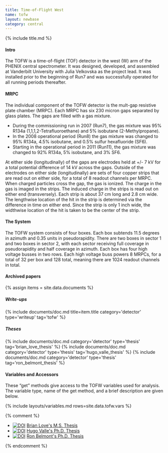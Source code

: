 ```yaml
---
title: Time-of-Flight West
name: tofw
layout: newbase
category: central
---
```

{% include title.md %}

#### Intro
The TOFW is a time-of-flight (TOF) detector in the west (W) arm of the PHENIX central
spectrometer.  It was designed, developed, and assembled at Vanderbilt University with
Julia Velkovska as the project lead.  It was installed prior to the beginning of Run7
and was successfully operated for all running periods thereafter.

#### MRPC
The individual component of the TOFW detector is the mult-gap resistive plate chamber
(MRPC).  Each MRPC has six 230 micron gaps separated by glass plates.  The gaps are filled
with a gas mixture.

* During the commissioning run in 2007 (Run7), the gas mixture was 95%
R134a (1,1,1,2-Tetrafluoroethane) and 5% isobutane (2-Methylpropane).
* In the 2008 operational period (Run8) the gas mixture was changed to 95% R134a, 4.5% isobutane,
and 0.5% sulfur hexafluoride (SF6).
* Starting in the operational period in 2011 (Run11), the gas mixture was changed to 92%
R134a, 5% isobutane, and 3% SF6.

At either side (longitudinally) of the gaps are electrodes held at +/- 7 kV for a total
potential difference of 14 kV across the gaps.  Outside of the electrodes on either side
(longitudinally) are sets of four copper strips that are read out on either side, for a
total of 8 readout channels per MRPC.  When charged particles cross the gap, the gas is
ionized.  The charge in the gas is imaged in the strips.  The induced charge in the strips
is read out on either end (transversely).  Each strip is about 37 cm long and 2.8 cm wide.
The lengthwise location of the hit in the strip is determined via the difference in time
on either end.  Since the strip is only 1 inch wide, the widthwise location of the hit is
taken to be the center of the strip.

#### The System
The TOFW system consists of four boxes.  Each box subtends 11.5 degrees in azimuth and
0.35 units in pseudorapidity.  There are two boxes in sector 1 and two boxes in sector 2,
with each sector receiving full coverage in pseudorapidity and half coverage in azimuth.
Each box has four high voltage busses in two rows.  Each high voltage buss powers 8 MRPCs,
for a total of 32 per box and 128 total, meaning there are 1024 readout channels in total.

#### Archived papers

{% assign items = site.data.documents %}

##### Write-ups
{% include documents/doc.md title=item.title category='detector' type='writeup' tag='tofw' %}

##### Theses
{% include documents/doc.md category='detector' type='thesis' tag='brian_love_thesis' %}
{% include documents/doc.md category='detector' type='thesis' tag='hugo_valle_thesis' %}
{% include documents/doc.md category='detector' type='thesis' tag='ron_belmont_thesis' %}

#### Variables and Accessors
These “get” methods give access to the TOFW variables used for analysis. The variable type, name of the get method, and a brief description are given below.

{% include layouts/variables.md rows=site.data.tofw.vars %}

{% comment %}
<!-- [PHENIX Time-of-flight detector West (TOFW) – Detector Basics]({{ '/assets/detectors/tofw/tofw_shortdoc.pdf' | relative_url }}) -->
* [![DOI](https://zenodo.org/badge/DOI/10.5281/zenodo.3836478.svg)](https://doi.org/10.5281/zenodo.3836478) [Brian Love's M.S. Thesis](https://www.phenix.bnl.gov/phenix/WWW/talk/archive/theses/2009/Love_Brian-thesis_BrianLove.pdf)  
* [![DOI](https://zenodo.org/badge/DOI/10.5281/zenodo.3836538.svg)](https://doi.org/10.5281/zenodo.3836538) [Hugo Valle's Ph.D. Thesis](https://www.phenix.bnl.gov/phenix/WWW/talk/archive/theses/2008/Valle_Hugo-thesisHugoValle.pdf)  
* [![DOI](https://zenodo.org/badge/DOI/10.5281/zenodo.3836568.svg)](https://doi.org/10.5281/zenodo.3836568) [Ron Belmont's Ph.D. Thesis](https://www.phenix.bnl.gov/phenix/WWW/talk/archive/theses/2012/Belmont_Ron-belmont.pdf)  

{% endcomment %}
